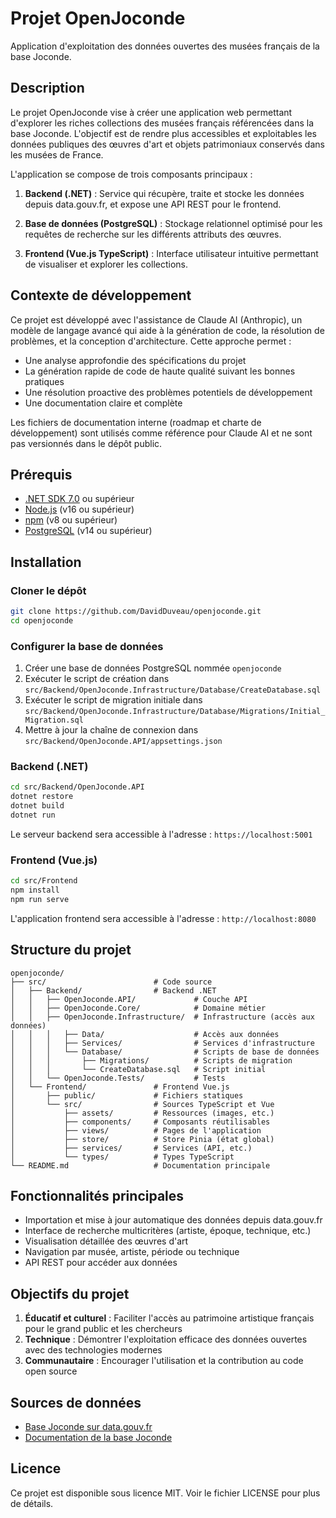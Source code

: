 # Projet OpenJoconde

Application d'exploitation des données ouvertes des musées français de la base Joconde.

## Description

Le projet OpenJoconde vise à créer une application web permettant d'explorer les riches collections des musées français référencées dans la base Joconde. L'objectif est de rendre plus accessibles et exploitables les données publiques des œuvres d'art et objets patrimoniaux conservés dans les musées de France.

L'application se compose de trois composants principaux :

1. **Backend (.NET)** : Service qui récupère, traite et stocke les données depuis data.gouv.fr, et expose une API REST pour le frontend.

2. **Base de données (PostgreSQL)** : Stockage relationnel optimisé pour les requêtes de recherche sur les différents attributs des œuvres.

3. **Frontend (Vue.js TypeScript)** : Interface utilisateur intuitive permettant de visualiser et explorer les collections.

## Contexte de développement

Ce projet est développé avec l'assistance de Claude AI (Anthropic), un modèle de langage avancé qui aide à la génération de code, la résolution de problèmes, et la conception d'architecture. Cette approche permet :

- Une analyse approfondie des spécifications du projet
- La génération rapide de code de haute qualité suivant les bonnes pratiques
- Une résolution proactive des problèmes potentiels de développement
- Une documentation claire et complète

Les fichiers de documentation interne (roadmap et charte de développement) sont utilisés comme référence pour Claude AI et ne sont pas versionnés dans le dépôt public.

## Prérequis

- [.NET SDK 7.0](https://dotnet.microsoft.com/download/dotnet/7.0) ou supérieur
- [Node.js](https://nodejs.org/) (v16 ou supérieur)
- [npm](https://www.npmjs.com/) (v8 ou supérieur)
- [PostgreSQL](https://www.postgresql.org/) (v14 ou supérieur)

## Installation

### Cloner le dépôt

```bash
git clone https://github.com/DavidDuveau/openjoconde.git
cd openjoconde
```

### Configurer la base de données

1. Créer une base de données PostgreSQL nommée `openjoconde`
2. Exécuter le script de création dans `src/Backend/OpenJoconde.Infrastructure/Database/CreateDatabase.sql`
3. Exécuter le script de migration initiale dans `src/Backend/OpenJoconde.Infrastructure/Database/Migrations/Initial_Migration.sql`
4. Mettre à jour la chaîne de connexion dans `src/Backend/OpenJoconde.API/appsettings.json`

### Backend (.NET)

```bash
cd src/Backend/OpenJoconde.API
dotnet restore
dotnet build
dotnet run
```

Le serveur backend sera accessible à l'adresse : `https://localhost:5001`

### Frontend (Vue.js)

```bash
cd src/Frontend
npm install
npm run serve
```

L'application frontend sera accessible à l'adresse : `http://localhost:8080`

## Structure du projet

```
openjoconde/
├── src/                        # Code source
│   ├── Backend/                # Backend .NET
│   │   ├── OpenJoconde.API/             # Couche API
│   │   ├── OpenJoconde.Core/            # Domaine métier
│   │   ├── OpenJoconde.Infrastructure/  # Infrastructure (accès aux données)
│   │   │   ├── Data/                    # Accès aux données
│   │   │   ├── Services/                # Services d'infrastructure
│   │   │   └── Database/                # Scripts de base de données
│   │   │       ├── Migrations/          # Scripts de migration
│   │   │       └── CreateDatabase.sql   # Script initial
│   │   └── OpenJoconde.Tests/           # Tests
│   └── Frontend/               # Frontend Vue.js
│       ├── public/             # Fichiers statiques
│       └── src/                # Sources TypeScript et Vue
│           ├── assets/         # Ressources (images, etc.)
│           ├── components/     # Composants réutilisables
│           ├── views/          # Pages de l'application
│           ├── store/          # Store Pinia (état global)
│           ├── services/       # Services (API, etc.)
│           └── types/          # Types TypeScript
└── README.md                   # Documentation principale
```

## Fonctionnalités principales

- Importation et mise à jour automatique des données depuis data.gouv.fr
- Interface de recherche multicritères (artiste, époque, technique, etc.)
- Visualisation détaillée des œuvres d'art
- Navigation par musée, artiste, période ou technique
- API REST pour accéder aux données

## Objectifs du projet

1. **Éducatif et culturel** : Faciliter l'accès au patrimoine artistique français pour le grand public et les chercheurs
2. **Technique** : Démontrer l'exploitation efficace des données ouvertes avec des technologies modernes
3. **Communautaire** : Encourager l'utilisation et la contribution au code open source

## Sources de données
- [Base Joconde sur data.gouv.fr](https://www.data.gouv.fr/fr/datasets/joconde-catalogue-collectif-des-collections-des-musees-de-france/)
- [Documentation de la base Joconde](https://www.culture.gouv.fr/Espace-documentation/Bases-de-donnees/Fiches-bases-de-donnees/Joconde-catalogue-collectif-des-collections-des-musees-de-France)

## Licence

Ce projet est disponible sous licence MIT. Voir le fichier LICENSE pour plus de détails.